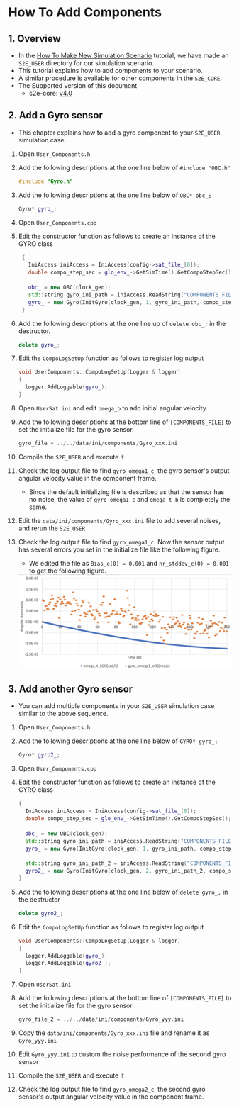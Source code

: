 # How To Add Components

## 1.  Overview

- In the [How To Make New Simulation Scenario](./Tutorials/HowToMakeNewSimulationScenario.md) tutorial, we have made an `S2E_USER` directory for our simulation scenario.
- This tutorial explains how to add components to your scenario.
- A similar procedure is available for other components in the `S2E_CORE`.
- The Supported version of this document
  - s2e-core: [v4.0](https://github.com/ut-issl/s2e-core/releases/tag/v4.0)

## 2. Add a Gyro sensor

- This chapter explains how to add a gyro component to your `S2E_USER` simulation case.

1. Open `User_Components.h`

2. Add the following descriptions at the one line below of `#include "OBC.h"`

   ```c++
   #include "Gyro.h"
   ```

3. Add the following descriptions at the one line below of `OBC* obc_;`

   ```c++
   Gyro* gyro_;
   ```

4. Open `User_Components.cpp`

5. Edit the constructor function as follows to create an instance of the GYRO class

   ``` c++
    {
      IniAccess iniAccess = IniAccess(config->sat_file_[0]);
      double compo_step_sec = glo_env_->GetSimTime().GetCompoStepSec();

      obc_ = new OBC(clock_gen);
      std::string gyro_ini_path = iniAccess.ReadString("COMPONENTS_FILE", "gyro_file");
      gyro_ = new Gyro(InitGyro(clock_gen, 1, gyro_ini_path, compo_step_sec, dynamics));
    }
   ```

6. Add the following descriptions at the one line up of `delete obc_;` in the destructor.

   ```c++
   delete gyro_;
   ```

7. Edit the `CompoLogSetUp` function as follows to register log output

   ``` c++
   void UserComponents::CompoLogSetUp(Logger & logger)
   {
     logger.AddLoggable(gyro_);
   }
   ```

8. Open `UserSat.ini` and edit `omega_b` to add initial angular velocity.

9. Add the following descriptions at the bottom line of `[COMPONENTS_FILE]` to set the initialize file for the gyro sensor.

   ```c++
   gyro_file = ../../data/ini/components/Gyro_xxx.ini
   ```

10. Compile the `S2E_USER` and execute it

11. Check the log output file to find `gyro_omega1_c`, the gyro sensor's output angular velocity value in the component frame.

    - Since the default initializing file is described as that the sensor has no noise, the value of `gyro_omega1_c` and `omega_t_b` is completely the same.

12. Edit the `data/ini/components/Gyro_xxx.ini` file to add several noises, and rerun the `S2E_USER`

13. Check the log output file to find `gyro_omega1_c`. Now the sensor output has several errors you set in the initialize file like the following figure.

    - We edited the file as `Bias_c(0) = 0.001` and `nr_stddev_c(0) = 0.001` to get the following figure.

    <img src="./figs/AngularVelocityTrueVsGyro.png" alt="AngularVelocityTrueVsGyro" style="zoom: 67%;" />

## 3. Add another Gyro sensor

- You can add multiple components in your `S2E_USER` simulation case similar to the above sequence.

1. Open `User_Components.h`

2. Add the following descriptions at the one line below of `GYRO* gyro_;`

   ```c++
   Gyro* gyro2_;
   ```

3. Open `User_Components.cpp`

4. Edit the constructor function as follows to create an instance of the GYRO class

    ``` c++
    {
      IniAccess iniAccess = IniAccess(config->sat_file_[0]);
      double compo_step_sec = glo_env_->GetSimTime().GetCompoStepSec();

      obc_ = new OBC(clock_gen);
      std::string gyro_ini_path = iniAccess.ReadString("COMPONENTS_FILE", "gyro_file");
      gyro_ = new Gyro(InitGyro(clock_gen, 1, gyro_ini_path, compo_step_sec, dynamics));

      std::string gyro_ini_path_2 = iniAccess.ReadString("COMPONENTS_FILE", "gyro_file_2");
      gyro2_ = new Gyro(InitGyro(clock_gen, 2, gyro_ini_path_2, compo_step_sec, dynamics));
    }
    ```

5. Add the following descriptions at the one line below of `delete gyro_;` in the destructor

   ```c++
   delete gyro2_;
   ```

6. Edit the `CompoLogSetUp` function as follows to register log output

   ``` c++
   void UserComponents::CompoLogSetUp(Logger & logger)
   {
     logger.AddLoggable(gyro_);
     logger.AddLoggable(gyro2_);
   }
   ```

7. Open `UserSat.ini`

8. Add the following descriptions at the bottom line of `[COMPONENTS_FILE]` to set the initialize file for the gyro sensor

   ```c++
   gyro_file_2 = ../../data/ini/components/Gyro_yyy.ini
   ```

9. Copy the `data/ini/components/Gyro_xxx.ini` file and rename it as `Gyro_yyy.ini`

10. Edit `Gyro_yyy.ini` to custom the noise performance of the second gyro sensor

11. Compile the `S2E_USER` and execute it

12. Check the log output file to find `gyro_omega2_c`, the second gyro sensor's output angular velocity value in the component frame.
